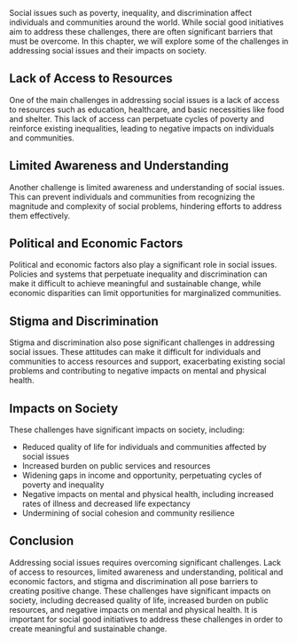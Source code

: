 
Social issues such as poverty, inequality, and discrimination affect individuals and communities around the world. While social good initiatives aim to address these challenges, there are often significant barriers that must be overcome. In this chapter, we will explore some of the challenges in addressing social issues and their impacts on society.

Lack of Access to Resources
---------------------------

One of the main challenges in addressing social issues is a lack of access to resources such as education, healthcare, and basic necessities like food and shelter. This lack of access can perpetuate cycles of poverty and reinforce existing inequalities, leading to negative impacts on individuals and communities.

Limited Awareness and Understanding
-----------------------------------

Another challenge is limited awareness and understanding of social issues. This can prevent individuals and communities from recognizing the magnitude and complexity of social problems, hindering efforts to address them effectively.

Political and Economic Factors
------------------------------

Political and economic factors also play a significant role in social issues. Policies and systems that perpetuate inequality and discrimination can make it difficult to achieve meaningful and sustainable change, while economic disparities can limit opportunities for marginalized communities.

Stigma and Discrimination
-------------------------

Stigma and discrimination also pose significant challenges in addressing social issues. These attitudes can make it difficult for individuals and communities to access resources and support, exacerbating existing social problems and contributing to negative impacts on mental and physical health.

Impacts on Society
------------------

These challenges have significant impacts on society, including:

* Reduced quality of life for individuals and communities affected by social issues
* Increased burden on public services and resources
* Widening gaps in income and opportunity, perpetuating cycles of poverty and inequality
* Negative impacts on mental and physical health, including increased rates of illness and decreased life expectancy
* Undermining of social cohesion and community resilience

Conclusion
----------

Addressing social issues requires overcoming significant challenges. Lack of access to resources, limited awareness and understanding, political and economic factors, and stigma and discrimination all pose barriers to creating positive change. These challenges have significant impacts on society, including decreased quality of life, increased burden on public resources, and negative impacts on mental and physical health. It is important for social good initiatives to address these challenges in order to create meaningful and sustainable change.
